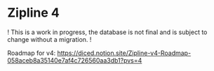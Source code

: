 # Zipline 4

! This is a work in progress, the database is not final and is subject to change without a migration. !

Roadmap for v4: https://diced.notion.site/Zipline-v4-Roadmap-058aceb8a35140e7af4c726560aa3db1?pvs=4